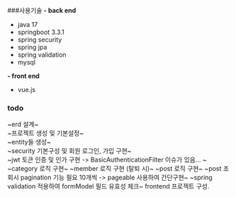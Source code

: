 
###사용기술
__- back end__
- java 17  
- springboot 3.3.1  
- spring security  
- spring jpa  
- spring validation
- mysql 

__- front end__  
- vue.js


### todo  
~erd 설계~  
~프로젝트 생성 및 기본설정~  
~entity들 생성~  
~security 기본구성 및 회원 로그인, 가입 구현~  
~jwt 토큰 인증 및 인가 구현 -> BasicAuthenticationFilter 이슈가 있음... ~
~category 로직 구현~
~member 로직 구현 (탈퇴 시)~
~post 로직 구현~
~post 조회시 pagination 기능 필요 10개씩 -> pageable 사용하여 간단구현~
~spring validation 적용하여 formModel 필드 유효성 체크~
frontend 프로젝트 구성. 


